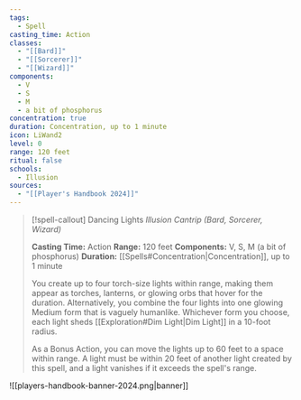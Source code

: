 ```yaml
---
tags:
  - Spell
casting_time: Action
classes:
  - "[[Bard]]"
  - "[[Sorcerer]]"
  - "[[Wizard]]"
components:
  - V
  - S
  - M
  - a bit of phosphorus
concentration: true
duration: Concentration, up to 1 minute
icon: LiWand2
level: 0
range: 120 feet
ritual: false
schools:
  - Illusion
sources: 
  - "[[Player's Handbook 2024]]"
---
```

>[!spell-callout] Dancing Lights
>_Illusion Cantrip (Bard, Sorcerer, Wizard)_
>
>**Casting Time:** Action
>**Range:** 120 feet
>**Components:** V, S, M (a bit of phosphorus)
>**Duration:** [[Spells#Concentration\|Concentration]], up to 1 minute
>
>You create up to four torch-size lights within range, making them appear as torches, lanterns, or glowing orbs that hover for the duration. Alternatively, you combine the four lights into one glowing Medium form that is vaguely humanlike. Whichever form you choose, each light sheds [[Exploration#Dim Light\|Dim Light]] in a 10-foot radius.
>
>As a Bonus Action, you can move the lights up to 60 feet to a space within range. A light must be within 20 feet of another light created by this spell, and a light vanishes if it exceeds the spell's range.


![[players-handbook-banner-2024.png|banner]]